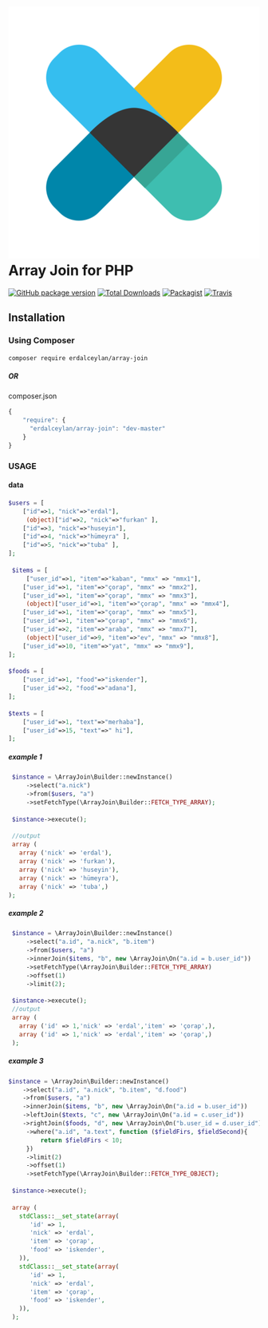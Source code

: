 # ![logo](assets/elastic-x-pack.svg) Array Join for PHP 
[![GitHub package version](https://img.shields.io/github/package-json/v/badges/shields.svg?style=flat-square)]()
[![Total Downloads](https://img.shields.io/packagist/dt/erdalceylan/array-join.svg?style=flat-square)]()
[![Packagist](https://img.shields.io/packagist/l/erdalceylan/array-join.svg?style=flat-square)]()
[![Travis](https://img.shields.io/badge/require-PHP%207-brightgreen.svg?style=flat-square)]()

## Installation

### Using Composer

```sh
composer require erdalceylan/array-join
```
##### OR
composer.json
```javascript
{
    "require": {
      "erdalceylan/array-join": "dev-master"
    }
}
```

### USAGE

#### data
```php
$users = [
    ["id"=>1, "nick"=>"erdal"],
     (object)["id"=>2, "nick"=>"furkan" ],
    ["id"=>3, "nick"=>"huseyin"],
    ["id"=>4, "nick"=>"hümeyra" ],
    ["id"=>5, "nick"=>"tuba" ],
];

 $items = [
     ["user_id"=>1, "item"=>"kaban", "mmx" => "mmx1"],
    ["user_id"=>1, "item"=>"çorap", "mmx" => "mmx2"],
    ["user_id"=>1, "item"=>"çorap", "mmx" => "mmx3"],
     (object)["user_id"=>1, "item"=>"çorap", "mmx" => "mmx4"],
    ["user_id"=>1, "item"=>"çorap", "mmx" => "mmx5"],
    ["user_id"=>1, "item"=>"çorap", "mmx" => "mmx6"],
    ["user_id"=>2, "item"=>"araba", "mmx" => "mmx7"],
     (object)["user_id"=>9, "item"=>"ev", "mmx" => "mmx8"],
    ["user_id"=>10, "item"=>"yat", "mmx" => "mmx9"],
];

$foods = [
    ["user_id"=>1, "food"=>"iskender"],
    ["user_id"=>2, "food"=>"adana"],
];

$texts = [
    ["user_id"=>1, "text"=>"merhaba"],
    ["user_id"=>15, "text"=>" hi"],
];
```
##### example 1
```php
 $instance = \ArrayJoin\Builder::newInstance()
     ->select("a.nick")
     ->from($users, "a")
     ->setFetchType(\ArrayJoin\Builder::FETCH_TYPE_ARRAY);
     
 $instance->execute();
 
 //output
 array (
   array ('nick' => 'erdal'),
   array ('nick' => 'furkan'),
   array ('nick' => 'huseyin'),
   array ('nick' => 'hümeyra'), 
   array ('nick' => 'tuba',)
);
```

##### example 2
```php
 $instance = \ArrayJoin\Builder::newInstance()
     ->select("a.id", "a.nick", "b.item")
     ->from($users, "a")
     ->innerJoin($items, "b", new \ArrayJoin\On("a.id = b.user_id"))
     ->setFetchType(\ArrayJoin\Builder::FETCH_TYPE_ARRAY)
     ->offset(1)
     ->limit(2);
     
 $instance->execute();
 //output
 array (
   array ('id' => 1,'nick' => 'erdal','item' => 'çorap',),
   array ('id' => 1,'nick' => 'erdal','item' => 'çorap',)
 );
```

##### example 3
```php
$instance = \ArrayJoin\Builder::newInstance()
    ->select("a.id", "a.nick", "b.item", "d.food")
    ->from($users, "a")
    ->innerJoin($items, "b", new \ArrayJoin\On("a.id = b.user_id"))
    ->leftJoin($texts, "c", new \ArrayJoin\On("a.id = c.user_id"))
    ->rightJoin($foods, "d", new \ArrayJoin\On("b.user_id = d.user_id"))
     ->where("a.id", "a.text", function ($fieldFirs, $fieldSecond){
         return $fieldFirs < 10;
     })
     ->limit(2)
     ->offset(1)
     ->setFetchType(\ArrayJoin\Builder::FETCH_TYPE_OBJECT);
     
 $instance->execute();
 
 array (
   stdClass::__set_state(array(
      'id' => 1,
      'nick' => 'erdal',
      'item' => 'çorap',
      'food' => 'iskender',
   )),
   stdClass::__set_state(array(
      'id' => 1,
      'nick' => 'erdal',
      'item' => 'çorap',
      'food' => 'iskender',
   )),
 );
```

